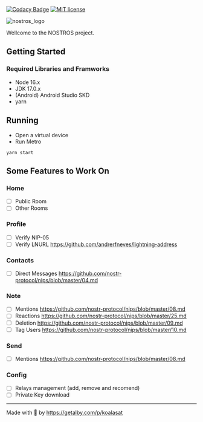 [![Codacy Badge](https://app.codacy.com/project/badge/Grade/db3100f978a542d588f8ae9a4abf2d55)](https://www.codacy.com/gh/KoalaSat/sats-4-likes-bot/dashboard?utm_source=github.com&amp;utm_medium=referral&amp;utm_content=KoalaSat/sats-4-likes-bot&amp;utm_campaign=Badge_Grade)
[![MIT license](https://img.shields.io/badge/license-MIT-green)](https://github.com/KoalaSat/sats-4-likes-bot/blob/main/LICENSE)

![nostros_logo](https://user-images.githubusercontent.com/111684255/197588983-2a196d74-0f1e-45e8-be56-0da8c1602835.png)

Wellcome to the NOSTROS project. 

## Getting Started

### Required Libraries and Framworks
- Node 16.x
- JDK 17.0.x
- (Android) Android Studio SKD
- yarn

## Running

- Open a virtual device
- Run Metro
```
yarn start
```

## Some Features to Work On

### Home
- [ ] Public Room
- [ ] Other Rooms
### Profile 
- [ ] Verify NIP-05
- [ ] Verify LNURL https://github.com/andrerfneves/lightning-address
### Contacts
- [ ] Direct Messages https://github.com/nostr-protocol/nips/blob/master/04.md
### Note
- [ ] Mentions https://github.com/nostr-protocol/nips/blob/master/08.md
- [ ] Reactions https://github.com/nostr-protocol/nips/blob/master/25.md
- [ ] Deletion https://github.com/nostr-protocol/nips/blob/master/09.md
- [ ] Tag Users https://github.com/nostr-protocol/nips/blob/master/10.md
### Send
- [ ] Mentions https://github.com/nostr-protocol/nips/blob/master/08.md
### Config
- [ ] Relays management (add, remove and recomend)
- [ ] Private Key download
------

Made with 🐨 by https://getalby.com/p/koalasat
